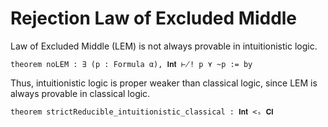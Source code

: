 # Rejection Law of Excluded Middle

Law of Excluded Middle (LEM) is not always provable in intuitionistic logic.

```lean
theorem noLEM : ∃ (p : Formula α), 𝐈𝐧𝐭 ⊬! p ⋎ ~p := by
```

Thus, intuitionistic logic is proper weaker than classical logic, since LEM is always provable in classical logic.

```lean
theorem strictReducible_intuitionistic_classical : 𝐈𝐧𝐭 <ₛ 𝐂𝐥
```
